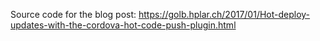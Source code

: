 Source code for the blog post: https://golb.hplar.ch/2017/01/Hot-deploy-updates-with-the-cordova-hot-code-push-plugin.html
